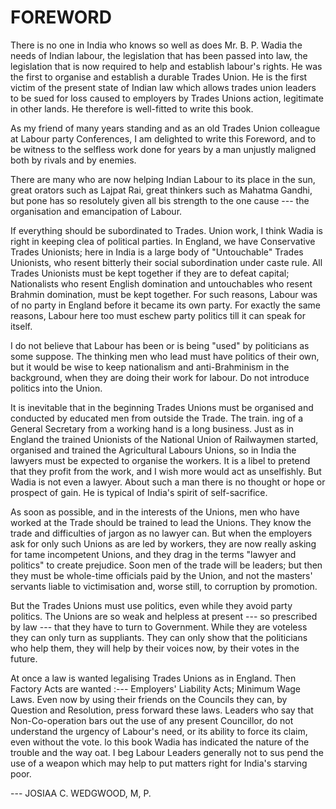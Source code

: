 # FOREWORD

There is no one in India who knows so well
as does Mr. B. P. Wadia the needs of Indian
labour, the legislation that has been passed into
law, the legislation that is now required to help
and establish labour's rights. He was the first to
organise and establish a durable Trades Union. He
is the first victim of the present state of Indian
law which allows trades union leaders to be sued
for loss caused to employers by Trades Unions action,
legitimate in other lands. He therefore is
well-fitted to write this book.

As my friend of many years standing and
as an old Trades Union colleague at Labour party
Conferences, I am delighted to write this Foreword,
and to be witness to the selfless work done
for years by a man unjustly maligned both by
rivals and by enemies.

There are many who are now helping Indian
Labour to its place in the sun, great orators such
as Lajpat Rai, great thinkers such as Mahatma
Gandhi, but pone has so resolutely given all
bis strength to the one cause --- the organisation
and emancipation of Labour.

If everything should be subordinated to Trades.
Union work, I think Wadia is right in keeping clea
of political parties. In England, we have Conservative
Trades Unionists; here in India is a large body
of "Untouchable" Trades Unionists, who resent
bitterly their social subordination under caste rule.
All Trades Unionists must be kept together if they
are to defeat capital; Nationalists who resent
English domination and untouchables who resent
Brahmin domination, must be kept together. For
such reasons, Labour was of no party in England
before it became its own party. For exactly the
same reasons, Labour here too must eschew party
politics till it can speak for itself.

I do not believe that Labour has been or is
being "used" by politicians as some suppose. The
thinking men who lead must have politics of their
own, but it would be wise to keep nationalism
and anti-Brahminism in the background, when
they are doing their work for labour. Do not
introduce politics into the Union.

It is inevitable that in the beginning Trades
Unions must be organised and conducted by
educated men from outside the Trade. The train.
ing of a General Secretary from a working hand
is a long business. Just as in England the trained
Unionists of the National Union of Railwaymen
started, organised and trained the Agricultural
Labours Unions, so in India the lawyers must be
expected to organise the workers. It is a libel to
pretend that they profit from the work, and I wish
more would act as unselfishly. But Wadia is not
even a lawyer. About such a man there is no
thought or hope or prospect of gain. He is typical
of India's spirit of self-sacrifice.

As soon as possible, and in the interests of the
Unions, men who have worked at the Trade
should be trained to lead the Unions. They know
the trade and difficulties of jargon as no lawyer
can. But when the employers ask for only such
Unions as are led by workers, they are now really
asking for tame incompetent Unions, and they
drag in the terms "lawyer and politics" to create
prejudice. Soon men of the trade will be leaders;
but then they must be whole-time officials paid by
the Union, and not the masters' servants liable to
victimisation and, worse still, to corruption by
promotion.

But the Trades Unions must use politics, even
while they avoid party politics. The Unions are
so weak and helpless at present --- so prescribed by
law --- that they have to turn to Government.
While they are voteless they can only turn as suppliants.
They can only show that the politicians
who help them, they will help by their voices now,
by their votes in the future.

At once a law is wanted legalising Trades
Unions as in England. Then Factory Acts are
wanted :--- Employers' Liability Acts; Minimum
Wage Laws. Even now by using their friends on
the Councils they can, by Question and Resolution,
press forward these laws. Leaders who say
that Non-Co-operation bars out the use of any
present Councillor, do not understand the urgency
of Labour's need, or its ability to force its claim,
even without the vote. lo this book Wadia has
indicated the nature of the trouble and the way
oat. I beg Labour Leaders generally not to sus
pend the use of a weapon which may help to put
matters right for India's starving poor.

--- JOSIAA C. WEDGWOOD, M, P.
